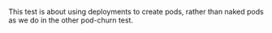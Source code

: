 This test is about using deployments to create pods, rather than naked pods as we do 
in the other pod-churn test.

